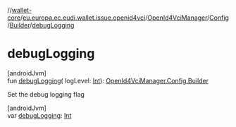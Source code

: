 //[wallet-core](../../../../../index.md)/[eu.europa.ec.eudi.wallet.issue.openid4vci](../../../index.md)/[OpenId4VciManager](../../index.md)/[Config](../index.md)/[Builder](index.md)/[debugLogging](debug-logging.md)

# debugLogging

[androidJvm]\
fun [debugLogging](debug-logging.md)(
logLevel: [Int](https://kotlinlang.org/api/latest/jvm/stdlib/kotlin/-int/index.html)): [OpenId4VciManager.Config.Builder](index.md)

Set the debug logging flag

[androidJvm]\
var [debugLogging](debug-logging.md): [Int](https://kotlinlang.org/api/latest/jvm/stdlib/kotlin/-int/index.html)
